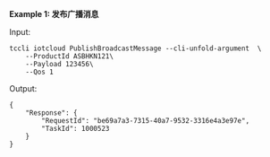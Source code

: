**Example 1: 发布广播消息**



Input: 

```
tccli iotcloud PublishBroadcastMessage --cli-unfold-argument  \
    --ProductId ASBHKN121\
    --Payload 123456\
    --Qos 1
```

Output: 
```
{
    "Response": {
        "RequestId": "be69a7a3-7315-40a7-9532-3316e4a3e97e",
        "TaskId": 1000523
    }
}
```

